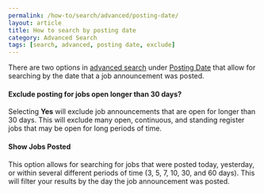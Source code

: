 ```yaml
---
permalink: /how-to/search/advanced/posting-date/
layout: article
title: How to search by posting date
category: Advanced Search
tags: [search, advanced, posting date, exclude]
---
```


There are two options in [advanced search](/how-to/search/advanced/) under [Posting Date](https://www.usajobs.gov/Search/AdvancedSearch/#idAdditionalOptions) that allow for searching by the date that a job announcement was posted.

#### Exclude posting for jobs open longer than 30 days?

Selecting **Yes** will exclude job announcements that are open for longer than 30 days. This will exclude many open, continuous, and standing register jobs that may be open for long periods of time.

#### Show Jobs Posted

This option allows for searching for jobs that were posted today, yesterday, or within several different periods of time (3, 5, 7, 10, 30, and 60 days). This will filter your results by the day the job announcement was posted.
